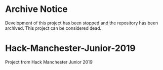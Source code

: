 # Archive Notice
Development of this project has been stopped and the repository has been archived.
This project can be considered dead.

# Hack-Manchester-Junior-2019
Project from Hack Manchester Junior 2019
